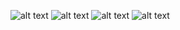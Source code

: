 ![alt text](https://i.imgur.com/tGXpY9T.png)
![alt text](https://i.imgur.com/T8qJzY6.png)
![alt text](https://i.imgur.com/TV1vbTC.png)
![alt text](https://i.imgur.com/Sq4Anp6.png)

